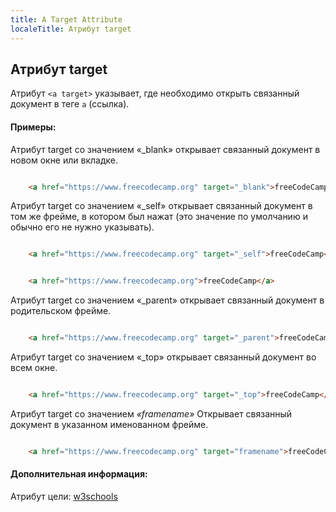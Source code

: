 ```yaml
---
title: A Target Attribute
localeTitle: Атрибут target
---
```

## Атрибут target

Атрибут `<a target>` указывает, где необходимо открыть связанный документ в теге `a` (ссылка).

#### Примеры:

Атрибут target со значением «\_blank» открывает связанный документ в новом окне или вкладке.

```html

    <a href="https://www.freecodecamp.org" target="_blank">freeCodeCamp</a> 
```

Атрибут target со значением «\_self» открывает связанный документ в том же фрейме, в котором был нажат (это значение по умолчанию и обычно его не нужно указывать).

```html

    <a href="https://www.freecodecamp.org" target="_self">freeCodeCamp</a> 
```

```html

    <a href="https://www.freecodecamp.org">freeCodeCamp</a> 
```

Атрибут target со значением «\_parent» открывает связанный документ в родительском фрейме.

```html

    <a href="https://www.freecodecamp.org" target="_parent">freeCodeCamp</a> 
```

Атрибут target со значением «\_top» открывает связанный документ во всем окне.

```html

    <a href="https://www.freecodecamp.org" target="_top">freeCodeCamp</a> 
```

Атрибут target со значением _«framename»_ Открывает связанный документ в указанном именованном фрейме.

```html

    <a href="https://www.freecodecamp.org" target="framename">freeCodeCamp</a> 
```

#### Дополнительная информация:

Атрибут цели: [w3schools](https://www.w3schools.com/tags/att_a_target.asp)
